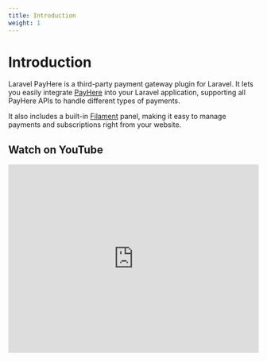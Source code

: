 ```yaml
---
title: Introduction
weight: 1
---
```


# Introduction

Laravel PayHere is a third-party payment gateway plugin for Laravel. It lets you easily integrate [PayHere](https://payhere.lk) into your Laravel application, supporting all PayHere APIs to handle different types of payments.

It also includes a built-in [Filament](https://filamentphp.com) panel, making it easy to manage payments and subscriptions right from your website.

## Watch on YouTube

<iframe width="100%" height="380" src="https://www.youtube.com/embed/pVdVX9NNc7w?si=8SLfkzMhHOyNVf7I&amp;controls=1" title="YouTube video player" frameborder="0" allow="accelerometer; autoplay; clipboard-write; encrypted-media; gyroscope; picture-in-picture; web-share" referrerpolicy="strict-origin-when-cross-origin" allowfullscreen></iframe>
